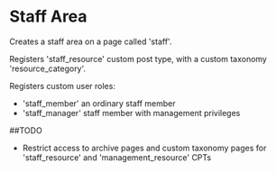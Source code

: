 Staff Area
==========

Creates a staff area on a page called 'staff'.

Registers 'staff_resource' custom post type, with a custom taxonomy 'resource_category'.

Registers custom user roles:

* 'staff_member' an ordinary staff member
* 'staff_manager' staff member with management privileges

##TODO

* Restrict access to archive pages and custom taxonomy pages for 'staff_resource' and 'management_resource' CPTs
